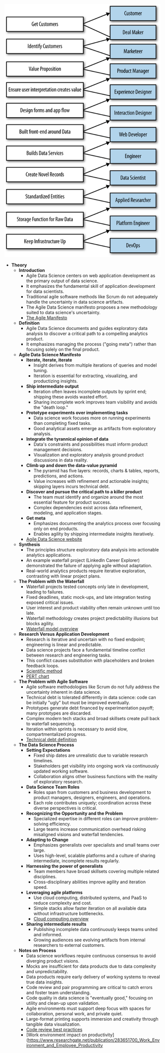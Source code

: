 ![ADS-ch01-workflow](ADS-ch01-workflow.best.png)

- **Theory**
  - **Introduction**
    - Agile Data Science centers on web application development as the primary output of data science.
    - It emphasizes the fundamental skill of application development for data scientists.
    - Traditional agile software methods like Scrum do not adequately handle the uncertainty in data science artifacts.
    - The Agile Data Science manifesto proposes a new methodology suited to data science's uncertainty.
    - [The Agile Manifesto](https://agilemanifesto.org/)
  - **Definition**
    - Agile Data Science documents and guides exploratory data analysis to discover a critical path to a compelling analytics product.
    - It emphasizes managing the process ("going meta") rather than focusing solely on the final product.
  - **Agile Data Science Manifesto**
    - **Iterate, iterate, iterate**
      - Insight derives from multiple iterations of queries and model tuning.
      - Iteration is essential for extracting, visualizing, and productizing insights.
    - **Ship intermediate output**
      - Iteration often leaves incomplete outputs by sprint end; shipping these avoids wasted effort.
      - Sharing incomplete work improves team visibility and avoids the "death loop."
    - **Prototype experiments over implementing tasks**
      - Data science work focuses more on running experiments than completing fixed tasks.
      - Good analytical assets emerge as artifacts from exploratory analysis.
    - **Integrate the tyrannical opinion of data**
      - Data's constraints and possibilities must inform product management decisions.
      - Visualization and exploratory analysis ground product discussions in data reality.
    - **Climb up and down the data-value pyramid**
      - The pyramid has five layers: records, charts & tables, reports, predictions, and actions.
      - Value increases with refinement and actionable insights; skipping layers incurs technical debt.
    - **Discover and pursue the critical path to a killer product**
      - The team must identify and organize around the most essential feature for product success.
      - Complex dependencies exist across data refinement, modeling, and application stages.
    - **Get meta**
      - Emphasizes documenting the analytics process over focusing only on end products.
      - Enables agility by shipping intermediate insights iteratively.
    - [Agile Data Science website](https://agiledatascience.com/)
  - **Synthesis**
    - The principles structure exploratory data analysis into actionable analytics applications.
    - An example waterfall project (LinkedIn Career Explorer) demonstrated the failure of applying agile without adaptation.
    - Real-world analytics products require iterative exploration, contrasting with linear project plans.
  - **The Problem with the Waterfall**
    - Waterfall projects tested concepts only late in development, leading to failures.
    - Fixed deadlines, static mock-ups, and late integration testing exposed critical issues.
    - User interest and product viability often remain unknown until too late.
    - Waterfall methodology creates project predictability illusions but blocks agility.
    - [Waterfall model overview](https://en.wikipedia.org/wiki/Waterfall_model)
  - **Research Versus Application Development**
    - Research is iterative and uncertain with no fixed endpoint; engineering is linear and predictable.
    - Data science projects face a fundamental timeline conflict between research and engineering tasks.
    - This conflict causes substitution with placeholders and broken feedback loops.
    - [Scientific method](https://en.wikipedia.org/wiki/Scientific_method)
    - [PERT chart](https://en.wikipedia.org/wiki/Program_evaluation_and_review_technique)
  - **The Problem with Agile Software**
    - Agile software methodologies like Scrum do not fully address the uncertainty inherent in data science.
    - Technical debt is tolerated differently in data science: code can be initially "ugly" but must be improved eventually.
    - Prototypes generate debt financed by experimentation payoff; many prototypes are discarded.
    - Complex modern tech stacks and broad skillsets create pull back to waterfall sequencing.
    - Iteration within sprints is necessary to avoid slow, compartmentalized progress.
    - [Technical debt definition](https://www.techopedia.com/definition/10133/technical-debt)
  - **The Data Science Process**
    - **Setting Expectations**
      - Fixed ship dates are unrealistic due to variable research timelines.
      - Stakeholders get visibility into ongoing work via continuously updated working software.
      - Collaboration aligns other business functions with the reality of exploratory research.
    - **Data Science Team Roles**
      - Roles span from customers and business development to product managers, designers, engineers, and operations.
      - Each role contributes uniquely; coordination across these diverse perspectives is critical.
    - **Recognizing the Opportunity and the Problem**
      - Specialized expertise in different roles can improve problem-solving efficiency.
      - Large teams increase communication overhead risking misaligned visions and waterfall tendencies.
    - **Adapting to Change**
      - Emphasizes generalists over specialists and small teams over large.
      - Uses high-level, scalable platforms and a culture of sharing intermediate, incomplete results regularly.
    - **Harnessing the power of generalists**
      - Team members have broad skillsets covering multiple related disciplines.
      - Cross-disciplinary abilities improve agility and iteration speed.
    - **Leveraging agile platforms**
      - Use cloud computing, distributed systems, and PaaS to reduce complexity and cost.
      - Simple stacks allow faster iteration on all available data without infrastructure bottlenecks.
      - [Cloud computing overview](https://en.wikipedia.org/wiki/Cloud_computing)
    - **Sharing intermediate results**
      - Publishing incomplete data continuously keeps teams united and informed.
      - Growing audiences see evolving artifacts from internal researchers to external customers.
  - **Notes on Process**
    - Data science workflows require continuous consensus to avoid diverging product visions.
    - Mocks are insufficient for data products due to data complexity and unpredictability.
    - Data products require early delivery of working systems to reveal true data insights.
    - Code review and pair programming are critical to catch errors and foster team understanding.
    - Code quality in data science is "eventually good," focusing on utility and clean-up upon validation.
    - Agile environments must support deep focus with spaces for collaboration, personal work, and private quiet.
    - Large-format printing supports immersion and creativity through tangible data visualization.
    - [Code review best practices](https://smartbear.com/learn/code-review/what-is-code-review/)
    - [Work environment impact on productivity](https://www.researchgate.net/publication/283651700_Work_Environment_and_Employee_Productivity
